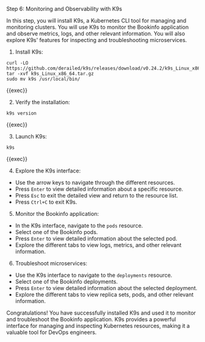 Step 6: Monitoring and Observability with K9s

In this step, you will install K9s, a Kubernetes CLI tool for managing and monitoring clusters. You will use K9s to monitor the Bookinfo application and observe metrics, logs, and other relevant information. You will also explore K9s' features for inspecting and troubleshooting microservices.

1. Install K9s:
```
curl -LO https://github.com/derailed/k9s/releases/download/v0.24.2/k9s_Linux_x86_64.tar.gz
tar -xvf k9s_Linux_x86_64.tar.gz
sudo mv k9s /usr/local/bin/
```
{{exec}}

2. Verify the installation:
```
k9s version
```
{{exec}}

3. Launch K9s:
```
k9s
```
{{exec}}

4. Explore the K9s interface:
- Use the arrow keys to navigate through the different resources.
- Press `Enter` to view detailed information about a specific resource.
- Press `Esc` to exit the detailed view and return to the resource list.
- Press `Ctrl+C` to exit K9s.

5. Monitor the Bookinfo application:
- In the K9s interface, navigate to the `pods` resource.
- Select one of the Bookinfo pods.
- Press `Enter` to view detailed information about the selected pod.
- Explore the different tabs to view logs, metrics, and other relevant information.

6. Troubleshoot microservices:
- Use the K9s interface to navigate to the `deployments` resource.
- Select one of the Bookinfo deployments.
- Press `Enter` to view detailed information about the selected deployment.
- Explore the different tabs to view replica sets, pods, and other relevant information.

Congratulations! You have successfully installed K9s and used it to monitor and troubleshoot the Bookinfo application. K9s provides a powerful interface for managing and inspecting Kubernetes resources, making it a valuable tool for DevOps engineers.